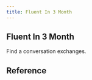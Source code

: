 ```yaml
---
title: Fluent In 3 Month
---
```


## Fluent In 3 Month
Find a conversation exchanges.

## Reference
